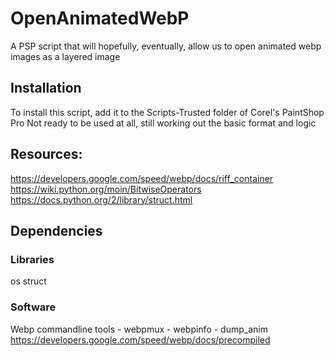 # OpenAnimatedWebP
A PSP script that will hopefully, eventually, allow us to open animated webp images as a layered image

## Installation
To install this script, add it to the Scripts-Trusted folder of Corel's PaintShop Pro
Not ready to be used at all, still working out the basic format and logic

## Resources:
https://developers.google.com/speed/webp/docs/riff_container
https://wiki.python.org/moin/BitwiseOperators
https://docs.python.org/2/library/struct.html

## Dependencies
### Libraries
os
struct

### Software
Webp commandline tools - webpmux - webpinfo - dump_anim
https://developers.google.com/speed/webp/docs/precompiled
